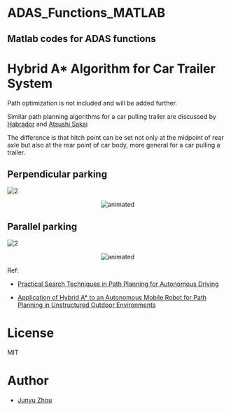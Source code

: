 # ADAS_Functions_MATLAB

## Matlab codes for ADAS functions

# Hybrid A* Algorithm for Car Trailer System

Path optimization is not included and will be added further.

Similar path planning algorithms for a car pulling trailer are discussed by [Habrador](https://blog.habrador.com/2015/11/explaining-hybrid-star-pathfinding.html) and [Atsushi Sakai](https://github.com/AtsushiSakai/HybridAStarTrailer)

The difference is that hitch point can be set not only at the midpoint of rear axle but also at the rear point of car body, more general for a car pulling a trailer.

## Perpendicular parking
![2](https://github.com/jingtian123qwe/ADAS_Functions_MATLAB/blob/master/Animation/PathPlanning/PerpendicularParkingTrailer.jpg)


<p align="center">
  <img src="https://github.com/jingtian123qwe/ADAS_Functions_MATLAB/blob/master/Animation/PathPlanning/PerpendicularParkingTrailer.gif" alt="animated" />
</p>

## Parallel parking
![2](https://github.com/jingtian123qwe/ADAS_Functions_MATLAB/blob/master/Animation/PathPlanning/ParallelParkingTrailer.jpg)


<p align="center">
  <img src="https://github.com/jingtian123qwe/ADAS_Functions_MATLAB/blob/master/Animation/PathPlanning/ParallelParkingTrailer.gif" alt="animated" />
</p>

Ref:
- [Practical Search Techniques in Path Planning for Autonomous Driving](http://ai.stanford.edu/~ddolgov/papers/dolgov_gpp_stair08.pdf)

- [Application of Hybrid A* to an Autonomous Mobile Robot for
Path Planning in Unstructured Outdoor Environments](https://pdfs.semanticscholar.org/6e00/16024b257040db590d2de352556f64f46787.pdf)


# License 

MIT


# Author
- [Junyu Zhou](https://github.com/jingtian123qwe/)